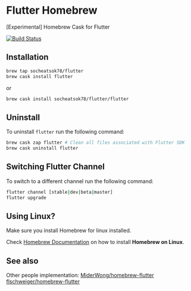 # Flutter Homebrew

[Experimental] Homebrew Cask for Flutter

[![Build Status](https://travis-ci.com/socheatsok78/homebrew-flutter.svg?branch=master)](https://travis-ci.com/socheatsok78/homebrew-flutter)

## Installation
```sh
brew tap socheatsok78/flutter
brew cask install flutter
```

or 

```sh
brew cask install socheatsok78/flutter/flutter
```

## Uninstall
To uninstall `flutter` run the following command:
```sh
brew cask zap flutter # Clean all files associated with Flutter SDK
brew cask uninstall flutter
```

## Switching Flutter Channel
To switch to a different channel run the following command:
```sh
flutter channel [stable|dev|beta|master]
flutter upgrade
```

## Using Linux?
Make sure you install Homebrew for linux installed.

Check [Homebrew Documentation](https://docs.brew.sh/Homebrew-on-Linux#install) on how to install **Homebrew on Linux**.

## See also
Other people implementation:
[MiderWong/homebrew-flutter](https://github.com/MiderWong/homebrew-flutter)
[flschweiger/homebrew-flutter](https://github.com/flschweiger/homebrew-flutter)
